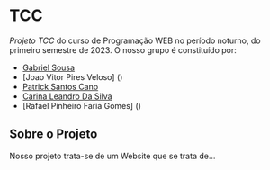 <!-- Informações do nosso Projeto -->

# TCC
*Projeto TCC* do curso de Programação WEB no período noturno, do primeiro semestre de 2023. O nosso grupo é constituído por:  
* [Gabriel Sousa](https://github.com/Gabriel-Sousa-Amorim)
* [Joao Vitor Pires Veloso] ()
* [Patrick Santos Cano](https://github.com/patricks10)
* [Carina Leandro Da Silva](https://github.com/caleandro)
* [Rafael Pinheiro Faria Gomes] ()

<!-- Conteúdo do Projeto -->

## Sobre o Projeto 

Nosso projeto trata-se de um Website que se trata de...

<!-- Ideias Ideias e Ideias -->
<!-- Imagens do projeto -->
<!-- QR CODE -->
